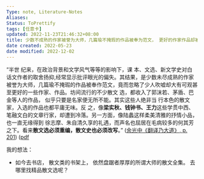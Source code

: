 ```yaml
---
Type: note, Literature-Notes 
Aliases: 
Status: ToPrettify 
tags: [任意卡]
updated: 2022-11-23T21:46:32+08:00
title: 少数不成熟的作家被誉为大师，几篇瑜不掩瑕的作品被奉为范文， 更好的作家作品却被忽略。
date created: 2022-05-23
date modified: 2022-12-02
---
```


“半世 纪来，在政治背景和文学风气等等的影响下，课 本、文选、新文学史对白话文作者的取舍扬抑,经常显示批评眼光的偏失。其结果，是少数未尽成熟的作家被誉为大师，几篇瑜不掩瑕的作品被奉作范文，竟而忽略了少人吹嘘却大有可观甚至更好的一些作家、作品。坊间流行的不少散文 选，都收入了郭沫若、茅盾、巴金等人的作品， 似乎只要是名家便无所不能。其实这些人绝非当 行本色的散文家，入选的作品也都平庸无味。反 之，像**梁实秋、钱钟书、王力**这些学贯中西、笔融文白的文章行家，却遭到冷落。另一方面，像陆蠡这样柔美清雅的抒情小品，也一直无缘得到 徐志摩、朱自清久享的礼遇，而声名也屈居在毛病较多的何其芳之下。看来**散文选必须重编，散文史也必须改写**。” ([余光中《翻译乃大道》, p. 201](zotero://select/library/items/WJ73K8PV)) ([pdf](zotero://open-pdf/library/items/9AQ6RCX4?page=201&annotation=JGDPS52Z)

我的想法：

- 如今去书店， 散文类的书架上， 依然盘踞者厚厚的所谓大师的散文全集。 去哪里找精品散文选呢？
